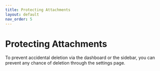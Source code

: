 ```yaml
---
title: Protecting Attachments
layout: default
nav_order: 5
---
```


# Protecting Attachments

To prevent accidental deletion via the dashboard or the sidebar, you can prevent any chance of deletion through the settings page.

<picture>
  <source srcset="{{ site.baseurl }}/assets/images/docs/protecting-attachments/prevent-deletion.webp" type="image/webp">
  <img src="{{ site.baseurl }}/assets/images/docs/protecting-attachments/prevent-deletion.png" alt="">
</picture>

